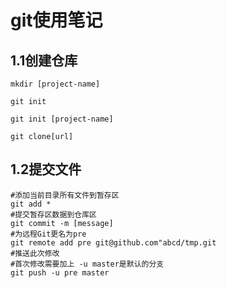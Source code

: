 # git使用笔记

## 1.1创建仓库

```
mkdir [project-name]

git init

git init [project-name]

git clone[url]
```



## 1.2提交文件

```
#添加当前目录所有文件到暂存区
git add *
#提交暂存区数据到仓库区
git commit -m [message]
#为远程Git更名为pre 
git remote add pre git@github.com"abcd/tmp.git
#推送此次修改
#首次修改需要加上 -u master是默认的分支
git push -u pre master
```

